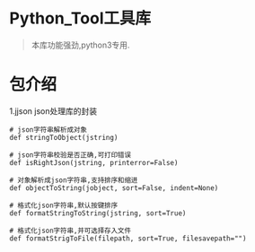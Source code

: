 # Python_Tool工具库
>本库功能强劲,python3专用.

# 包介绍
1.jjson json处理库的封装
```
# json字符串解析成对象
def stringToObject(jstring)

# json字符串校验是否正确,可打印错误
def isRightJson(jstring, printerror=False)

# 对象解析成json字符串,支持排序和缩进
def objectToString(jobject, sort=False, indent=None)

# 格式化json字符串,默认按键排序
def formatStringToString(jstring, sort=True)

# 格式化json字符串,并可选择存入文件
def formatStrigToFile(filepath, sort=True, filesavepath="")
```